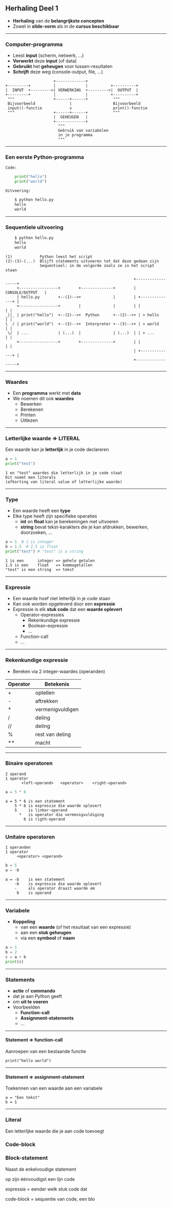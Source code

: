 ## Herhaling Deel 1

* **Herhaling** van de **belangrijkste concepten**  
* Zowel in **slide-vorm** als in de **cursus beschikbaar**

--------------------------------------

### Computer-programma

* Leest **input** (scherm, netwerk, ...)
* **Verwerkt** deze **input** (of data)
* **Gebruikt** het **geheugen** voor tussen-resultaten
* **Schrijft** deze weg (console-output, file, ...)

~~~
                     +-------------+
+---------+          |             |          +----------+
|  INPUT  +--------->| VERWERKING  +--------->|  OUTPUT  |
+---------+          |             |          +----------+
 """                 +------+------+           """
 Bijvoorbeeld               |                  Bijvoorbeeld
 input()-functie            v                  print()-functie
 """                 +------+------+           """
                     |  GEHEUGEN   |
                     +-------------+
                       """
                       Gebruik van variabelen
                       in je programma 
                       """
~~~

--------------------------------------

### Een eerste Python-programma

~~~
Code:
~~~

~~~python
    print("hello")
    print("world")
~~~

~~~
Uitvoering:
~~~

~~~bash
    $ python hello.py
    hello
    world
~~~

--------------------------------------

### Sequentiele uitvoering

~~~bash
    $ python hello.py
    hello
    world
~~~


~~~
(1)            Python leest het script
(2)-(3)-(...)  Blijft statements uitvoeren tot dat deze gedaan zijn
               Sequentieel: in de volgorde zoals ze in het script staan

                                                        +------------------+
     +-----------------+        +--------------+        | CONSOLE/OUTPUT   |
     | hello.py        +--(1)-->+              |        | +--------------+ |
     +-----------------+        |              |        | |              | |
_||_ | print("hello")  +--(2)-->+  Python      +--(2)-->+ | > hello      | |
\  / | print("world")  +--(3)-->+  Interpreter +--(3)-->+ | > world      | |
 \/  | ...             | (...)  |              | (...)  | | > ...        | |
     +-----------------+        +--------------+        | |              | |
                                                        | +--------------+ |
                                                        +------------------+
~~~

--------------------------------------


### Waardes

* Een **programma** werkt met **data**
* We noemen dit ook **waardes**
    * Bewerken
    * Berekenen
    * Printen
    * Uitlezen


--------------------------------------


### Letterlijke waarde => LITERAL

Een waarde kan je **letterlijk** in je code declareren

~~~python
a = 1
print("test")
~~~

~~~
1 en "test" waardes die letterlijk in je code staat
Dit noemt men literals
(afkorting van literal value of letterlijke waarde)
~~~


------------------------------------

### Type

* Een waarde heeft een **type**
* Elke type heeft zijn specifieke operaties
    * **int** en **float** kan je berekeningen met uitvoeren
    * **string** bevat tekst-karakters die je kan afdrukken, bewerken, doorzoeken, ...

~~~python
a = 1  # 1 is integer
b = 1.5  # 2.5 is float
print("test") # "test" is a string
~~~

~~~
1 is een      integer => gehele getalen
1.5 is een    float   => kommagetallen
"test" is een string  => tekst
~~~
-------------------------------------

### Expressie

* Een waarde hoef niet letterlijk in je code staan
* Kan ook worden opgeleverd door een **expressie**
* Expressie is elk **stuk code** dat een **waarde oplevert**
    * Operator-expressies
        * Rekenkundige expressie
        * Boolean-expressie
        * ...
    * Function-call
    * ...

--------------------------------------

### Rekenkundige expressie

* Bereken via 2 integer-waardes (operanden)

| Operator   |   Betekenis          |
|------------|----------------------|
| +          | optellen             |
| -          | aftrekken            |
| *          | vermenigvuldigen     |
| /          | deling               |
| //         | deling               |
| %          | rest van deling      |
| **         | macht                |

--------------------------------------

### Binaire operatoren


~~~
2 operand
1 operator
       <left-operand>   <operator>    <right-operand>
~~~

~~~python
a = 5 * 6
~~~

~~~
a = 5 * 6 is een statement
    5 * 6 is expressie die waarde oplevert
    5     is linker-operand
      *   is operator die vermenigvuldiging
        6 is rigth-operand
~~~
--------------------------------------

### Unitaire operatoren

~~~
1 operanden
1 operator
     <operator> <operand>
~~~

~~~python
b = 5
a = -b
~~~

~~~
a = -b    is een statement
    -b    is expressie die waarde oplevert
    -     als operator draait waarde om
     b    is operand
~~~

--------------------------------------

### Variabele

* **Koppeling** 
    * van een **waarde** (of het resultaat van een expressie) 
    * aan een **stuk geheugen**
    * via een **symbool** of **naam**

~~~python
a = 1
b = 2
c = a + b
print(c)
~~~

--------------------------------------

### Statements

* **actie** of **commando** 
* dat je aan Python geeft 
* om **uit te voeren**
* Voorbeelden
    * **Function-call**
    * **Assignment-statements**
    * ...

--------------------------------------

#### Statement => function-call

Aanroepen van een bestaande functie

~~~
print("hello world")
~~~

--------------------------------------

#### Statement => assignment-statement

Toekennen van een waarde aan een variabele

~~~
a = "Een tekst"
b = 1
~~~

--------------------------------------


### Literal

Een letterlijke waarde die je aan code toevoegt


### Code-block






### Block-statement

Naast de enkelvoudige statement


op zijn éénvoudigst een lijn code


expressie = eender welk stuk code dat 


code-block = sequentie van code, een blo